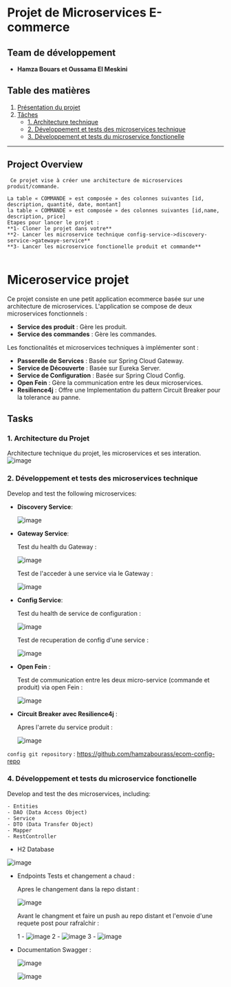 # Projet de Microservices E-commerce

## Team de développement
- **Hamza Bouars et Oussama El Meskini**



## Table des matières
1. [Présentation du projet](#présentation-du-projet)
2. [Tâches](#tâches)
   - [1. Architecture technique](#1-architecture-technique)
   - [2. Développement et tests des microservices technique](#2-développement-technique-et-tests-des-microservices)
   - [3. Développement et tests du microservice fonctionelle ](#3-développement-et-tests-du-service-de-ressources)

---
## Project Overview

```
 Ce projet vise à créer une architecture de microservices produit/commande.

La table « COMMANDE » est composée » des colonnes suivantes [id, 
description, quantité, date, montant]
la table « COMMANDE » est composée » des colonnes suivantes [id,name,
description, price]
Etapes pour lancer le projet :
**1- Cloner le projet dans votre**
**2- Lancer les microservice technique config-service->discovery-service->gatewaye-service**
**3- Lancer les microservice fonctionelle produit et commande**


```
# Miceroservice projet

Ce projet consiste en une petit application ecommerce basée sur une architecture de microservices. L'application se compose de deux microservices fonctionnels :

- **Service des produit** : Gère les produit.
- **Service des commandes** : Gère les commandes.


Les fonctionalités et microservices techniques à implémenter sont :

- **Passerelle de Services** : Basée sur Spring Cloud Gateway.
- **Service de Découverte** : Basée sur Eureka Server.
- **Service de Configuration** : Basée sur Spring Cloud Config.
- **Open Fein** : Gère la communication entre les  deux microservices.
- **Resilience4j** : Offre une Implementation du pattern Circuit Breaker pour la tolerance au panne.
  
## Tasks

### 1. Architecture du Projet

Architecture technique du projet, les microservices et ses interation.
![image](https://github.com/hamzabourass/DEVOIR-N-1-Module-JEE/assets/105117343/571fee24-4f40-4ba3-acec-e6003cce6335)
### 2. Développement et tests des microservices technique

Develop and test the following microservices:

- **Discovery Service**:

  ![image](https://github.com/hamzabourass/DEVOIR-N-1-Module-JEE/assets/105117343/5071c6aa-19de-44cb-981c-a01ddddbe2f4)


- **Gateway Service**:

  Test du health du Gateway : 

  ![image](https://github.com/hamzabourass/DEVOIR-N-1-Module-JEE/assets/105117343/2a0b7146-7b18-45c2-a4f9-5b876f0bb893)

  Test de l'acceder à une service via le Gateway :

  ![image](https://github.com/hamzabourass/DEVOIR-N-1-Module-JEE/assets/105117343/3929cfca-2c4b-456a-9a0b-914707099a3d)

  
- **Config Service**:

  Test du health de service de configuration :

  ![image](https://github.com/hamzabourass/DEVOIR-N-1-Module-JEE/assets/105117343/b5db565f-a151-495e-ab61-22eaec17f294)

  Test de recuperation de config d'une service : 

  ![image](https://github.com/hamzabourass/DEVOIR-N-1-Module-JEE/assets/105117343/b91f83e6-5f0a-4309-90ec-15145a62ca6f)

- **Open Fein** :

  Test de communication entre les deux micro-service (commande et produit) via open Fein :

  ![image](https://github.com/hamzabourass/DEVOIR-N-1-Module-JEE/assets/105117343/7cb276e4-020e-4f1c-a81d-402ce3a80f2c)

- **Circuit Breaker avec Resilience4j** :

  Apres l'arrete du service produit :

  ![image](https://github.com/hamzabourass/DEVOIR-N-1-Module-JEE/assets/105117343/1d7a1952-3e07-4218-bcca-d8194e75768f)


`config git repository` : https://github.com/hamzabourass/ecom-config-repo

### 4. Développement et tests du microservice fonctionelle

Develop and test the des microservices, including:

```
- Entities
- DAO (Data Access Object)
- Service
- DTO (Data Transfer Object)
- Mapper
- RestController
```

* H2 Database
  
![image](https://github.com/hamzabourass/DEVOIR-N-1-Module-JEE/assets/105117343/a3bc142d-e720-4fb3-bc4b-e67ea82eff5c)

* Endpoints Tests et changement a chaud :

  Apres le changement dans la repo distant :

  ![image](https://github.com/hamzabourass/DEVOIR-N-1-Module-JEE/assets/105117343/898e2a38-0fae-497e-8afa-a75d79c8faa7)

  Avant le changment et faire un push au repo distant et l'envoie d'une requete post pour rafraîchir : 

    1 - ![image](https://github.com/hamzabourass/DEVOIR-N-1-Module-JEE/assets/105117343/a1d93847-7096-4fce-97e6-6f4a1149d7fe)
    2 - ![image](https://github.com/hamzabourass/DEVOIR-N-1-Module-JEE/assets/105117343/855c70f4-57b5-4cc6-822c-6918188ebfe9)
    3 - ![image](https://github.com/hamzabourass/DEVOIR-N-1-Module-JEE/assets/105117343/b4d45549-b01b-44ac-aa75-9bafd3b45709)


* Documentation Swagger :

   ![image](https://github.com/hamzabourass/DEVOIR-N-1-Module-JEE/assets/105117343/c74ea983-c2f3-460c-a2a5-63cdec811f15)

   ![image](https://github.com/hamzabourass/DEVOIR-N-1-Module-JEE/assets/105117343/d95dfdda-7d2e-47ca-9b4a-fa1c99d9d31e)



